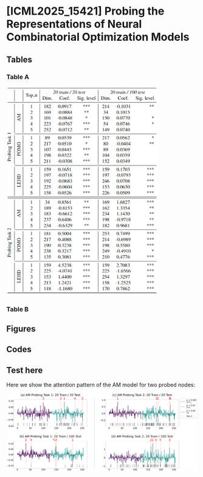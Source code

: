 # [ICML2025_15421] Probing the Representations of Neural Combinatorial Optimization Models


## Tables
### Table A
<img src="tables/Tab_A_main_SS-Probing.PNG" alt="Table A1" width="400">


### Table B



## Figures



## Codes


## Test here

Here we show the attention pattern of the AM model for two probed nodes:

<img src="figures/figs_A/fig_A1_ssprobe_am_p1p2.png" alt="Fig A1" width="900">

